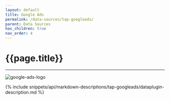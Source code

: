 ```yaml
---
layout: default
title: Google Ads
permalink: /data-sources/tap-googleads/
parent: Data Sources
has_children: true
nav_order: 4
---
```


# {{page.title}}

---

![google-ads-logo]({{site.baseurl}}/assets/data_source_images/tap-googleads.svg)

{% include snippets/api/markdown-descriptions/tap-googleads/dataplugin-description.md %}
